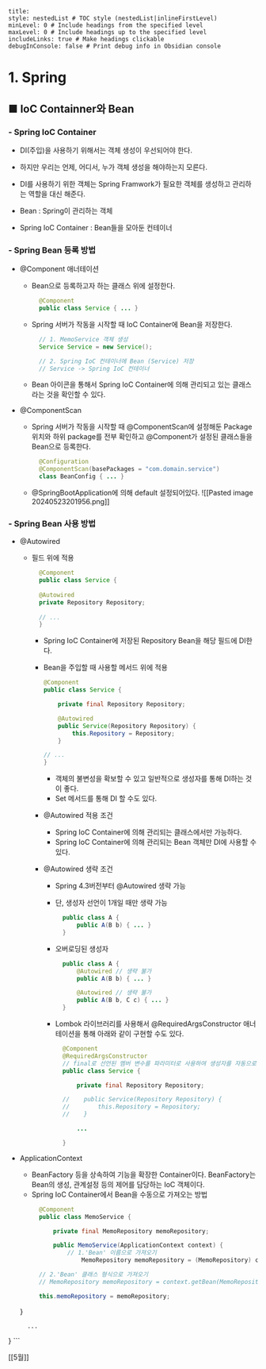 ```table-of-contents
title: 
style: nestedList # TOC style (nestedList|inlineFirstLevel)
minLevel: 0 # Include headings from the specified level
maxLevel: 0 # Include headings up to the specified level
includeLinks: true # Make headings clickable
debugInConsole: false # Print debug info in Obsidian console
```

# 1. Spring
## ■ IoC Containner와 Bean

### - Spring IoC Container
- DI(주입)을 사용하기 위해서는 객체 생성이 우선되어야 한다.
- 하지만 우리는 언제, 어디서, 누가 객체 생성을 해야하는지 모른다.
- DI를 사용하기 위한 객체는 Spring Framwork가 필요한 객체를 생성하고 관리하는 역할을 대신 해준다.

- Bean : Spring이 관리하는 객체
- Spring IoC Container : Bean들을 모아둔 컨테이너

### - Spring Bean 등록 방법
- @Component 애너테이션
	- Bean으로 등록하고자 하는 클래스 위에 설정한다.
	  ``` java
		@Component
		public class Service { ... }
		```
	- Spring 서버가 작동을 시작할 때 IoC Container에 Bean을 저장한다.
	  ```java
		// 1. MemoService 객체 생성
		Service Service = new Service();

		// 2. Spring IoC 컨테이너에 Bean (Service) 저장
		// Service -> Spring IoC 컨테이너
		```
	- Bean 아이콘을 통해서 Spring IoC Container에 의해 관리되고 있는 클래스라는 것을 확인할 수 있다.

- @ComponentScan
	- Spring 서버가 작동을 시작할 때 @ComponentScan에 설정해둔 Package 위치와 하위 package를 전부 확인하고 @Component가 설정된 클래스들을 Bean으로 등록한다.
	  ``` java
		@Configuration
		@ComponentScan(basePackages = "com.domain.service")
		class BeanConfig { ... }
		```
		
	- @SpringBootApplication에 의해 default 설정되어있다.
	  ![[Pasted image 20240523201956.png]]

### - Spring Bean 사용 방법
- @Autowired
	- 필드 위에 적용
	  ``` java
		@Component
		public class Service {
		
	    @Autowired
	    private Repository Repository;
		
		// ...
		}
		```
		- Spring IoC Container에 저장된 Repository Bean을 해당 필드에 DI한다.
	
	  - Bean을 주입할 때 사용할 메서드 위에 적용
	    ``` java
	    @Component
		public class Service {

		    private final Repository Repository;

		    @Autowired
			public Service(Repository Repository) {
		        this.Repository = Repository;
		    }
		
		// ...
		}
		```
		- 객체의 불변성을 확보할 수 있고 일반적으로 생성자를 통해 DI하는 것이 좋다.
		- Set 메서드를 통해 DI 할 수도 있다.
	  
	  - @Autowired 적용 조건
		- Spring IoC Container에 의해 관리되는 클래스에서만 가능하다.
		- Spring IoC Container에 의해 관리되는 Bean 객체만 DI에 사용할 수 있다.
	  
	  - @Autowired 생략 조건
		- Spring 4.3버전부터 @Autowired 생략 가능
		- 단, 생성자 선언이 1개일 때만 생략 가능
		  ``` java
			public class A {
				public A(B b) { ... }
			}
			```
			
		- 오버로딩된 생성자
		  ```java
			public class A {
				@Autowired // 생략 불가
				public A(B b) { ... }

				@Autowired // 생략 불가
				public A(B b, C c) { ... }
			}
			```
			
		- Lombok 라이브러리를 사용해서 @RequiredArgsConstructor 애너테이션을 통해 아래와 같이 구현할 수도 있다.
		  ``` java
			@Component
			@RequiredArgsConstructor
			// final로 선언된 멤버 변수를 파라미터로 사용하여 생성자를 자동으로 생성한다.
			public class Service {

			    private final Repository Repository;
    
			//    public Service(Repository Repository) {
			//        this.Repository = Repository;
			//    }

				...

			}
			```

- ApplicationContext
	- BeanFactory 등을 상속하여 기능을 확장한 Container이다.
	  BeanFactory는 Bean의 생성, 관계설정 등의 제어를 담당하는 IoC 객체이다.
	- Spring IoC Container에서 Bean을 수동으로 가져오는 방법
	  ``` java
		@Component
		public class MemoService {

			private final MemoRepository memoRepository;

		    public MemoService(ApplicationContext context) {
		        // 1.'Bean' 이름으로 가져오기
					MemoRepository memoRepository = (MemoRepository) context.getBean("memoRepository");

        // 2.'Bean' 클래스 형식으로 가져오기
        // MemoRepository memoRepository = context.getBean(MemoRepository.class);

        this.memoRepository = memoRepository;
    }

		...		
}
		```



[[5월]]
